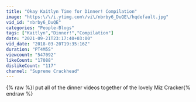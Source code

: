 ```yaml
---
title: "Okay Kaitlyn Time for Dinner! Compilation"
image: "https:\/\/i.ytimg.com\/vi\/nbrby6_DuQE\/hqdefault.jpg"
vid_id: "nbrby6_DuQE"
categories: "People-Blogs"
tags: ["Kaitlyn","Dinner!","Compilation"]
date: "2021-09-21T23:17:40+03:00"
vid_date: "2018-03-20T19:35:16Z"
duration: "PT4M5S"
viewcount: "547092"
likeCount: "17088"
dislikeCount: "117"
channel: "Supreme Crackhead"
---
```

{% raw %}I put all of the dinner videos together of the lovely Miz Cracker{% endraw %}
